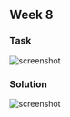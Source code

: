 ## Week 8
### Task
![screenshot](https://i.ibb.co/zGts3wc/Tasks-8.png)
### Solution
![screenshot](https://i.ibb.co/c8vThgS/Week-8.jpg)
